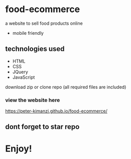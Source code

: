 
# food-ecommerce
a website to sell food products online  

* mobile friendly

## technologies used
* HTML
* CSS
* JQuery
* JavaScript

download zip or clone repo (all required files are included)

### view the website here  

https://peter-kimanzi.github.io/food-ecommerce/


## dont forget to star repo
# Enjoy!
